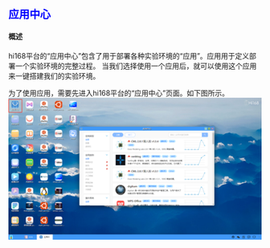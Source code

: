 ## <font color='blue'>应用中心</font>
#### 概述
hi168平台的“应用中心”包含了用于部署各种实验环境的“应用”。应用用于定义部署一个实验环境的完整过程。 当我们选择使用一个应用后，就可以使用这个应用来一键搭建我们的实验环境。

为了使用应用，需要先进入hi168平台的“应用中心”页面。如下图所示。
![alt text](./help_picture/01_appcentor.png)


